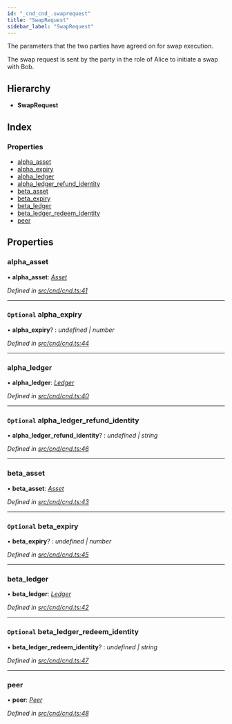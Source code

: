 ```yaml
---
id: "_cnd_cnd_.swaprequest"
title: "SwapRequest"
sidebar_label: "SwapRequest"
---
```


The parameters that the two parties have agreed on for swap execution.

The swap request is sent by the party in the role of Alice to initiate a swap with Bob.

## Hierarchy

* **SwapRequest**

## Index

### Properties

* [alpha_asset](_cnd_cnd_.swaprequest.md#alpha_asset)
* [alpha_expiry](_cnd_cnd_.swaprequest.md#optional-alpha_expiry)
* [alpha_ledger](_cnd_cnd_.swaprequest.md#alpha_ledger)
* [alpha_ledger_refund_identity](_cnd_cnd_.swaprequest.md#optional-alpha_ledger_refund_identity)
* [beta_asset](_cnd_cnd_.swaprequest.md#beta_asset)
* [beta_expiry](_cnd_cnd_.swaprequest.md#optional-beta_expiry)
* [beta_ledger](_cnd_cnd_.swaprequest.md#beta_ledger)
* [beta_ledger_redeem_identity](_cnd_cnd_.swaprequest.md#optional-beta_ledger_redeem_identity)
* [peer](_cnd_cnd_.swaprequest.md#peer)

## Properties

###  alpha_asset

• **alpha_asset**: *[Asset](_cnd_cnd_.asset.md)*

*Defined in [src/cnd/cnd.ts:41](https://github.com/comit-network/comit-js-sdk/blob/ee6360f/src/cnd/cnd.ts#L41)*

___

### `Optional` alpha_expiry

• **alpha_expiry**? : *undefined | number*

*Defined in [src/cnd/cnd.ts:44](https://github.com/comit-network/comit-js-sdk/blob/ee6360f/src/cnd/cnd.ts#L44)*

___

###  alpha_ledger

• **alpha_ledger**: *[Ledger](_cnd_cnd_.ledger.md)*

*Defined in [src/cnd/cnd.ts:40](https://github.com/comit-network/comit-js-sdk/blob/ee6360f/src/cnd/cnd.ts#L40)*

___

### `Optional` alpha_ledger_refund_identity

• **alpha_ledger_refund_identity**? : *undefined | string*

*Defined in [src/cnd/cnd.ts:46](https://github.com/comit-network/comit-js-sdk/blob/ee6360f/src/cnd/cnd.ts#L46)*

___

###  beta_asset

• **beta_asset**: *[Asset](_cnd_cnd_.asset.md)*

*Defined in [src/cnd/cnd.ts:43](https://github.com/comit-network/comit-js-sdk/blob/ee6360f/src/cnd/cnd.ts#L43)*

___

### `Optional` beta_expiry

• **beta_expiry**? : *undefined | number*

*Defined in [src/cnd/cnd.ts:45](https://github.com/comit-network/comit-js-sdk/blob/ee6360f/src/cnd/cnd.ts#L45)*

___

###  beta_ledger

• **beta_ledger**: *[Ledger](_cnd_cnd_.ledger.md)*

*Defined in [src/cnd/cnd.ts:42](https://github.com/comit-network/comit-js-sdk/blob/ee6360f/src/cnd/cnd.ts#L42)*

___

### `Optional` beta_ledger_redeem_identity

• **beta_ledger_redeem_identity**? : *undefined | string*

*Defined in [src/cnd/cnd.ts:47](https://github.com/comit-network/comit-js-sdk/blob/ee6360f/src/cnd/cnd.ts#L47)*

___

###  peer

• **peer**: *[Peer](_cnd_cnd_.peer.md)*

*Defined in [src/cnd/cnd.ts:48](https://github.com/comit-network/comit-js-sdk/blob/ee6360f/src/cnd/cnd.ts#L48)*
